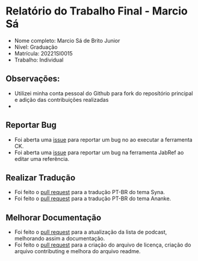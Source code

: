 # Relatório do Trabalho Final - Marcio Sá

* Nome completo: Marcio Sá de Brito Junior
* Nível: Graduação
* Matrícula: 20221SI0015
* Trabalho: Individual

## Observações:

*  Utilizei minha conta pessoal do Github para fork do reposítório principal e adição das contribuições realizadas
*  


## Reportar Bug 

* Foi aberta uma [issue](https://github.com/mauricioaniche/ck/issues/19) para reportar um bug no ao executar a ferramenta CK.
* Foi aberta uma [issue](https://github.com/JabRef/jabref/issues/5100) para reportar um bug na ferramenta JabRef ao editar uma referência.

## Realizar Tradução

* Foi feito o [pull request](https://github.com/okkur/syna/pull/573) para a tradução PT-BR do tema Syna.
* Foi feito o [pull request](https://github.com/budparr/gohugo-theme-ananke/pull/179) para a tradução PT-BR do tema Ananke.

## Melhorar Documentação

* Foi feito o [pull request](https://github.com/DivulgacaoCientifica/divulgacaocientifica/pull/15) para a atualização da lista de podcast, melhorando assim a documentação.
* Foi feito o [pull request](https://github.com/elvisthermo/formularioCategorizacao/pull/1) para a criação do arquivo de licença, criação do arquivo contributing e melhora do arquivo readme.
